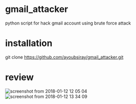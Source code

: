 # gmail_attacker
python script for hack gmail account using brute force attack
# installation
git clone https://github.com/ayoubsiray/gmail_attacker.git
# review
![screenshot from 2018-01-12 12 05 04](https://user-images.githubusercontent.com/28595515/34874670-ee9dc928-f791-11e7-870e-c8f521129f11.png)
![screenshot from 2018-01-12 13 34 09](https://user-images.githubusercontent.com/28595515/34877303-6b417cf8-f79d-11e7-80c2-964b08ea8f04.png)
